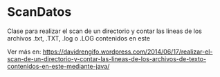 # ScanDatos
Clase para realizar el scan de un directorio y contar las lineas de los archivos .txt, .TXT, .log o .LOG contenidos en este

Ver más en: <a href="https://davidrengifo.wordpress.com/2014/06/17/realizar-el-scan-de-un-directorio-y-contar-las-lineas-de-los-archivos-de-texto-contenidos-en-este-mediante-java/">https://davidrengifo.wordpress.com/2014/06/17/realizar-el-scan-de-un-directorio-y-contar-las-lineas-de-los-archivos-de-texto-contenidos-en-este-mediante-java/</a>
